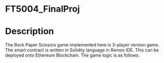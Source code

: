 # FT5004_FinalProj

# Description
The Rock Paper Scissors game implemented here is 3-player version game. The smart contract is written in Solidity language in Remox IDE. This can be deployed onto Ethereum Blockchain. The game logic is as follows:
